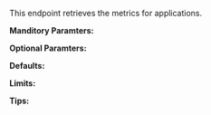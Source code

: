 This endpoint retrieves the metrics for applications.

**Manditory Paramters:**

**Optional Paramters:**

**Defaults:**

**Limits:**

**Tips:**
